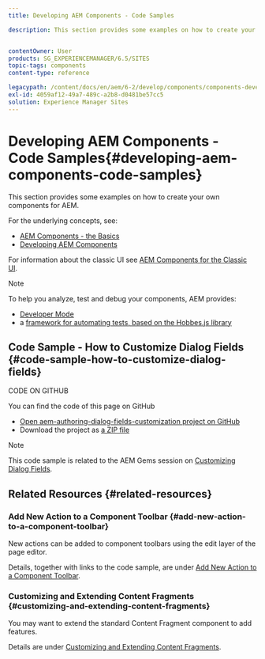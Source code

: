 ```yaml
---
title: Developing AEM Components - Code Samples

description: This section provides some examples on how to create your own components for AEM.


contentOwner: User
products: SG_EXPERIENCEMANAGER/6.5/SITES
topic-tags: components
content-type: reference

legacypath: /content/docs/en/aem/6-2/develop/components/components-develop
exl-id: 4059af12-49a7-489c-a2b8-d0481be57cc5
solution: Experience Manager Sites
---
```

# Developing AEM Components - Code Samples{#developing-aem-components-code-samples}

This section provides some examples on how to create your own components for AEM.

For the underlying concepts, see:

* [AEM Components - the Basics](/help/sites-developing/components-basics.md)
* [Developing AEM Components](/help/sites-developing/developing-components.md)

For information about the classic UI see [AEM Components for the Classic UI](/help/sites-developing/developing-components-classic.md).

>[!NOTE]
>
>To help you analyze, test and debug your components, AEM provides:
>
>* [Developer Mode](/help/sites-developing/developer-mode.md)
>* a [framework for automating tests, based on the Hobbes.js library](/help/sites-developing/hobbes.md)
>

## Code Sample - How to Customize Dialog Fields {#code-sample-how-to-customize-dialog-fields}

CODE ON GITHUB

You can find the code of this page on GitHub

* [Open aem-authoring-dialog-fields-customization project on GitHub](https://github.com/Adobe-Marketing-Cloud/aem-authoring-dialog-fields-customization)
* Download the project as [a ZIP file](https://codeload.github.com/Adobe-Marketing-Cloud/aem-authoring-dialog-fields-customization/zip/refs/heads/master)

>[!NOTE]
>
>This code sample is related to the AEM Gems session on [Customizing Dialog Fields](https://experienceleague.adobe.com/docs/experience-manager-gems-events/gems/gems2015/aem-customizing-dialog-fields-in-touch-ui.html).

## Related Resources {#related-resources}

### Add New Action to a Component Toolbar {#add-new-action-to-a-component-toolbar}

New actions can be added to component toolbars using the edit layer of the page editor.

Details, together with links to the code sample, are under [Add New Action to a Component Toolbar](/help/sites-developing/customizing-page-authoring-touch.md#add-new-action-to-a-component-toolbar).

### Customizing and Extending Content Fragments {#customizing-and-extending-content-fragments}

You may want to extend the standard Content Fragment component to add features.

Details are under [Customizing and Extending Content Fragments](/help/sites-developing/customizing-content-fragments.md).
